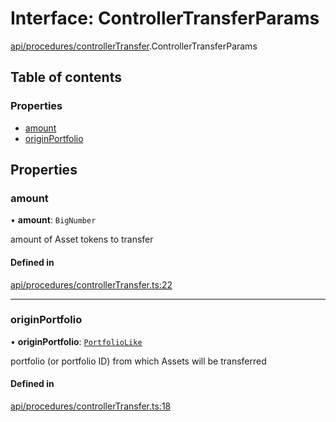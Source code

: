 # Interface: ControllerTransferParams

[api/procedures/controllerTransfer](../wiki/api.procedures.controllerTransfer).ControllerTransferParams

## Table of contents

### Properties

- [amount](../wiki/api.procedures.controllerTransfer.ControllerTransferParams#amount)
- [originPortfolio](../wiki/api.procedures.controllerTransfer.ControllerTransferParams#originportfolio)

## Properties

### amount

• **amount**: `BigNumber`

amount of Asset tokens to transfer

#### Defined in

[api/procedures/controllerTransfer.ts:22](https://github.com/PolymathNetwork/polymesh-sdk/blob/31dfa0dc/src/api/procedures/controllerTransfer.ts#L22)

___

### originPortfolio

• **originPortfolio**: [`PortfolioLike`](../wiki/types#portfoliolike)

portfolio (or portfolio ID) from which Assets will be transferred

#### Defined in

[api/procedures/controllerTransfer.ts:18](https://github.com/PolymathNetwork/polymesh-sdk/blob/31dfa0dc/src/api/procedures/controllerTransfer.ts#L18)

